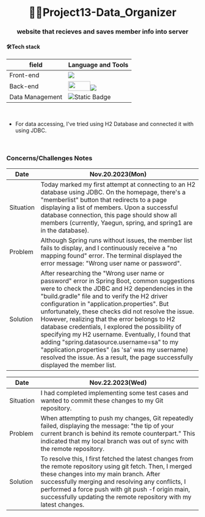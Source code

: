 <h1 align="center">🧑‍💻Project13-Data_Organizer</h1>
<h3 align="center">website that recieves and saves member info into server</h3>

<h4>🛠️Tech stack</h4>

|field|Language and Tools|
|-----|-----|
|Front-end|<img src="https://img.shields.io/badge/-HTML5-F05032?style=for-the-badge&logo=html5&logoColor=ffffff">|
|Back-end|<img src="https://github.com/YaegunKim/YaegunKim/assets/117888155/ccd0369e-f186-48e8-82b2-e336a3184bc8" width="58" height="25"><img src="https://img.shields.io/badge/spring-green?style=for-the-badge&logo=spring">|
|Data Management|![Static Badge](https://img.shields.io/badge/mySQL-FFB22B?style=for-the-badge&logo=mysql)|

<br>

- For data accessing, I've tried using H2 Database and connected it with using JDBC.


<br>
<h3>Concerns/Challenges Notes</h3>

|Date|Nov.20.2023(Mon)|
|-----|-----|
|Situation|Today marked my first attempt at connecting to an H2 database using JDBC. On the homepage, there's a "memberlist" button that redirects to a page displaying a list of members. Upon a successful database connection, this page should show all members (currently, Yaegun, spring, and spring1 are in the database).|
|Problem|Although Spring runs without issues, the member list fails to display, and I continuously receive a "no mapping found" error. The terminal displayed the error message: "Wrong user name or password".|
|Solution|After researching the "Wrong user name or password" error in Spring Boot, common suggestions were to check the JDBC and H2 dependencies in the "build.gradle" file and to verify the H2 driver configuration in "application.properties". But unfortunately, these checks did not resolve the issue. However, realizing that the error belongs to H2 database credentials, I explored the possibility of specifying my H2 username. Eventually, I found that adding "spring.datasource.username=sa" to my "application.properties" (as 'sa' was my username) resolved the issue. As a result, the page successfully displayed the member list.|

|Date|Nov.22.2023(Wed)|
|-----|-----|
|Situation|I had completed implementing some test cases and wanted to commit these changes to my Git repository.|
|Problem|When attempting to push my changes, Git repeatedly failed, displaying the message: "the tip of your current branch is behind its remote counterpart." This indicated that my local branch was out of sync with the remote repository.|
|Solution|To resolve this, I first fetched the latest changes from the remote repository using git fetch. Then, I merged these changes into my main branch. After successfully merging and resolving any conflicts, I performed a force push with git push -f origin main, successfully updating the remote repository with my latest changes.|


